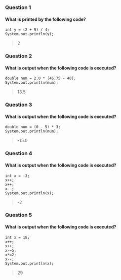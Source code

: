 ### Question 1
#### What is printed by the following code?
```
int y = (2 + 9) / 4;
System.out.println(y);
```
> 2

### Question 2
#### What is output when the following code is executed?
```
double num = 2.0 * (46.75 - 40);
System.out.println(num);
```
> 13.5

### Question 3
#### What is output when the following code is executed?
```
double num = (0 - 5) * 3;
System.out.println(num);
```
> -15.0


### Question 4
#### What is output when the following code is executed?
```
int x = -3;
x++;
x++;
x--;
System.out.println(x);
```
> -2 

### Question 5
#### What is output when the following code is executed?
```
int x = 18;
x++;
x++;
x-=5;
x*=2;
x--;
System.out.println(x);
```
> 29